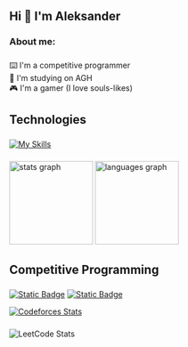 <h2 align="left">Hi 👋 I'm Aleksander</h2>

###

<h3 align="left">About me:</h3>

###

<p align="left">⌨️ I'm a competitive programmer<br>🏫 I'm studying on AGH<br>🎮 I'm a gamer (I love souls-likes)</p>

###

<h2 align="left">Technologies</h2>

###

[![My Skills](https://skillicons.dev/icons?i=cpp,cs,python,git,github,blender,unity,unrealengine)](https://skillicons.dev)

###

<div align="left">
  <img src="https://github-readme-stats.vercel.app/api?username=sgrcn17&hide_title=false&hide_rank=false&show_icons=true&include_all_commits=true&count_private=true&disable_animations=false&theme=dark&locale=en&hide_border=false&order=1" height="150" alt="stats graph"  />
  <img src="https://github-readme-stats.vercel.app/api/top-langs?username=sgrcn17&locale=en&hide_title=false&layout=compact&card_width=320&langs_count=5&theme=dark&hide_border=false&order=2" height="150" alt="languages graph"  />
</div>

###

<h2 align="left">Competitive Programming</h2>

###

[![Static Badge](https://img.shields.io/badge/SPOJ-337AB7?logo=spoj&logoColor=white)](https%3A%2F%2Fpl.spoj.com%2Fusers%2Fsgrcn%2F)
[![Static Badge](https://img.shields.io/badge/SPOJ-1F8ACB?logo=codeforces&logoColor=white)](https://codeforces.com/profile/aleksy?locale=en)

[![Codeforces Stats](https://codeforces-readme-stats.vercel.app/api/card?username=aleksy&theme=dark&scale=0.5)](https://codeforces.com/profile/aleksy?locale=en)

###

![LeetCode Stats](https://leetcard.jacoblin.cool/Sgrcn?theme=dark)
